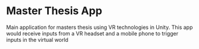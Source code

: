 # Master Thesis App

Main application for masters thesis using VR technologies in Unity. This app would receive inputs from a VR headset and a mobile phone to trigger inputs in the virtual world
